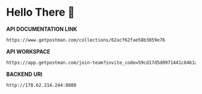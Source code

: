 # Hello There 👋


**API DOCUMENTATION LINK**

```bash
https://www.getpostman.com/collections/62acf62fae58b3859e76
```
**API WORKSPACE**
```bash
https://app.getpostman.com/join-team?invite_code=59cd17d5d0971441c8461a657f82d397&target_code=96d47a00a6530a3d8c2bbabc1cec6f52
```

**BACKEND URI**
```bash
http://178.62.214.244:8080
```

